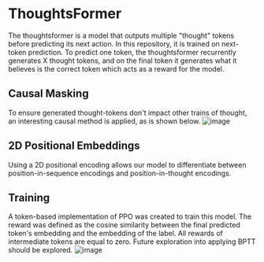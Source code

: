 # ThoughtsFormer
The thoughtsformer is a model that outputs multiple "thought" tokens before predicting its next action. 
In this repository, it is trained on next-token prediction. To predict one token, the thoughtsformer recurrently generates X thought tokens, and on the final token it generates what it believes is the correct token which acts as a reward for the model.
## Causal Masking
To ensure generated thought-tokens don't impact other trains of thought, an interesting causal method is applied, as is shown below.
![image](https://github.com/user-attachments/assets/640107bc-6678-40eb-a2e3-b0b74c6c7065)
## 2D Positional Embeddings
Using a 2D positional encoding allows our model to differentiate between position-in-sequence encodings and position-in-thought encodings. 
## Training
A token-based implementation of PPO was created to train this model. The reward was defined as the cosine similarity between the final predicted token's embedding and the embedding of the label. All rewards of intermediate tokens are equal to zero. Future exploration into applying BPTT should be explored. 
![image](https://github.com/user-attachments/assets/488c343d-8fcd-4ac5-a2e8-13344b33c523)
